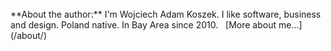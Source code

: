<br>
**About the author:** I'm Wojciech Adam Koszek. I like software, business
and design. Poland native. In Bay Area since 2010. &nbsp; [More about
me...](/about/)

